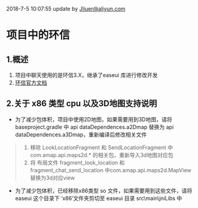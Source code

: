 ﻿﻿2018-7-5 10:07:55 update by Jliuer@aliyun.com
# 项目中的环信

##  1.概述
1. 项目中聊天使用的是环信3.X，继承了easeui 库进行修改开发
2. [环信官方文档](http://docs.easemob.com/im/200androidclientintegration/50singlechat)

## 2.关于 x86 类型 cpu 以及3D地图支持说明
* 为了减少包体积，项目中使用2D地图，如果需要用到3D地图，请将 baseproject.gradle 中 api dataDependences.a2Dmap 替换为 api dataDependences.a3Dmap，重新编译后修改相关文件
>1. 移除 LookLocationFragment 和 SendLocationFragment 中 com.amap.api.maps2d.* 的相关包，重新导入3d地图对应包
>2. 将 布局文件 fragment_look_location 和 fragment_chat_send_location 中com.amap.api.maps2d.MapView 替换为3d对应view

* 为了减少包体积，已经移除x86类型 so 文件，如果需要用到这些文件，请将 easeui 这个目录下 ‘x86’文件夹剪切至 easeui 目录 src\main\jniLibs 中

